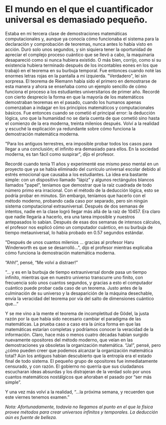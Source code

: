 # El mundo en el que el cuantificador universal es demasiado pequeño.

Estaba en mi tercera clase de demostraciones matemáticas computacionales y, aunque ya conocía cómo funcionaba el sistema para la declaración y comprobación de teoremas, nunca antes lo había visto en acción. Duró solo unos segundos, y sin siquiera tener la oportunidad de apreciar el complejo proceso cuántico que se llevó a cabo, la maquinaria desapareció como si nunca hubiera existido. O más bien, corrijo, como si su existencia hubiera terminado después de los incontables eones en los que trabajó en el teorema en su burbuja temporal. Fue entonces cuando noté las enormes letras rojas en la pantalla a mi izquierda. "Verdadero", leí sin sorpresa. El teorema de Riemann había sido el primero en demostrarse de esta manera y ahora se enseñaba como un ejemplo sencillo de cómo funciona el proceso a los estudiantes universitarios de primer año. Recordé con cierto desprecio la forma en que la mayoría de los matemáticos demostraban teoremas en el pasado, cuando los humanos apenas comenzaban a indagar en los principios matemáticos y computacionales básicos. Fue entonces cuando se cometió el principal error: la deducción lógica, uno que la humanidad no se daría cuenta de que cometió sino hasta el comienzo de la era moderna, treinta milenios después. Volví a la realidad y escuché la explicación ya redundante sobre cómo funciona la demostración matemática moderna.

"Para los antiguos terrestres, era imposible probar todos los casos para llegar a una conclusión; el infinito era demasiado para ellos. En la sociedad moderna, es tan fácil como suspirar", dijo el profesor.

Recordé cuando tenía 11 años y experimenté ese mismo peso mental en un proyecto que ya se había eliminado del currículo universal escolar debido al estrés emocional que causaba a los estudiantes. La idea era bastante simple: con un dispositivo llamado "lápiz" y algunos rectángulos blancos llamados "papel", teníamos que demostrar que la raíz cuadrada de todo número primo era irracional. Con el método de la deducción lógica, esto se podría probar en minutos. Sin embargo, teníamos que hacerlo con el método moderno, probando cada caso por separado, pero sin ningún sistema computacional extrauniversal. Después de dos semanas de intentos, nadie en la clase logró llegar más allá de la raíz de 10457. Era claro que nadie llegaría a hacerlo, era una tarea imposible y nuestros antepasados lo sabían. Después de esas dos semanas de intensos cálculos, el profesor nos explicó cómo un computador cuántico, en su burbuja de tiempo metauniversal, lo había probado en 0.57 segundos estándar.

"Después de unos cuantos milenios ... gracias al profesor Haru Winderworth es que se desarrolló...", dijo el profesor mientras explicaba cómo funciona la demostración matemática moderna.

“Ahh!”, pensé, “Me volví a distraer!”

“... y es en la burbuja de tiempo extrauniversal donde pasa un tiempo infinito, mientras que en nuestro universo transcurre uno finito, con frecuencia solo unos cuantos segundos, y gracias a esto el computador cuántico puede probar cada caso de un teorema. Justo antes de la culminación de su universo y la desaparición de la máquina desechable, envía la veracidad del teorema por vía del salto de dimensiones cuántico que...”

Y se me vino a la mente el teorema de incompletitud de Gödel, la justa razón por la que había sido necesario cambiar el paradigma de las matemáticas. La prueba caso a caso era la única forma en que las matemáticas estarían completas y podríamos conocer la veracidad de la información. Claro, hace más o menos cuatro décadas habían surgido nuevamente opositores del método moderno, que veían en las demostraciones ya obsoletas la organización matemática. “Ja!”, pensé, pero ¿cómo pueden creer que podemos alcanzar la organización matemática total? Aún los antiguos habían descubierto que la entropía era el estado final de todo sistema. El pequeño grupo de opositores fue inmediatamente censurado, y con razón. El gobierno no querría que sus ciudadanos escucharan ideas absurdas y los distrajeran de la verdad solo por unos cuantos matemáticos nostálgicos que añoraban el pasado por “ser más simple”.

Y una vez más volví a la realidad, “...la próxima semana, y recuerden que este viernes tenemos examen.”

*Nota: Afortunadamente, todavía no llegamos al punto en el que la física provee métodos para crear universos infinitos y temporales. La deducción aún es fuente de belleza.*
